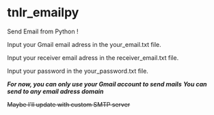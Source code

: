 # tnlr_emailpy
Send Email from Python !

Input your Gmail email adress in the your_email.txt file.

Input your receiver email adress in the receiver_email.txt file.

Input your password in the your_password.txt file.

***For now, you can only use your Gmail account to send mails***
***You can send to any email adress domain***

~~Maybe I'll update with custom SMTP server~~
